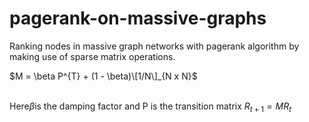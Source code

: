 # pagerank-on-massive-graphs
 Ranking nodes in massive graph networks with pagerank algorithm by making use of sparse matrix operations.


$M = \beta P^{T} + (1 - \beta)\[1/N\]_{N x N}$ <br><br>

$\text{Here} \beta \text{is the damping factor and P is the transition matrix}$
$R_{t+1} = M R_{t}$

